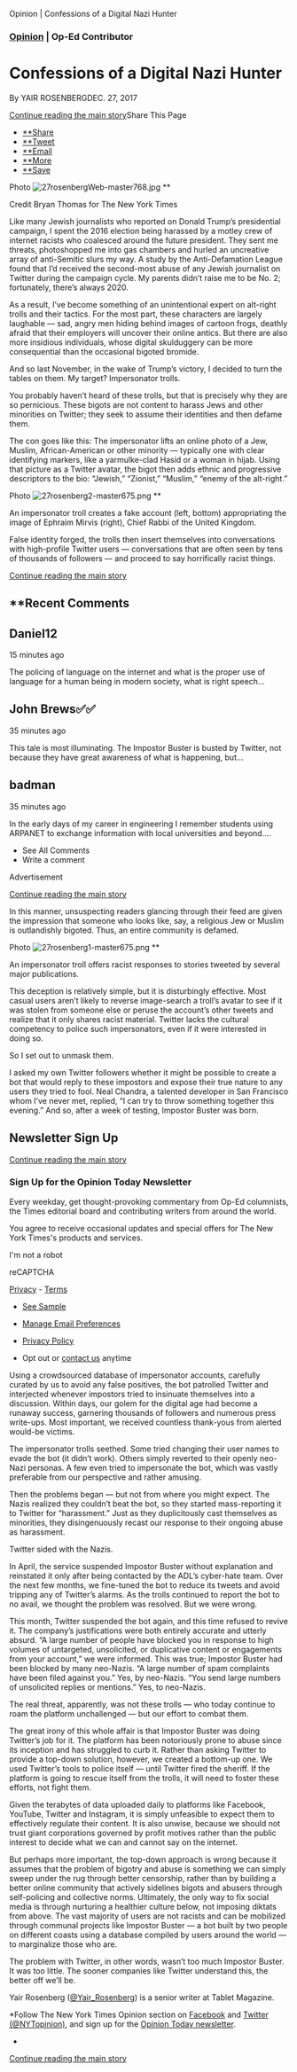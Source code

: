 Opinion | Confessions of a Digital Nazi Hunter

###   [Opinion](https://www.nytimes.com/pages/opinion/index.html)  |  Op-Ed Contributor

# Confessions of a Digital Nazi Hunter

By YAIR ROSENBERGDEC. 27, 2017

[Continue reading the main story](https://www.nytimes.com/2017/12/27/opinion/digital-nazi-hunter-trump.html#story-continues-1)Share This Page

- [**Share](#)
- [**Tweet](#)
- [**Email](#)
- [**More](#)
- [**Save](#)

 Photo
 ![27rosenbergWeb-master768.jpg](../_resources/0efaf9dddd37661479c1966e530ff84b.jpg)
**

   Credit Bryan Thomas for The New York Times

Like many Jewish journalists who reported on Donald Trump’s presidential campaign, I spent the 2016 election being harassed by a motley crew of internet racists who coalesced around the future president. They sent me threats, photoshopped me into gas chambers and hurled an uncreative array of anti-Semitic slurs my way. A study by the Anti-Defamation League found that I’d received the second-most abuse of any Jewish journalist on Twitter during the campaign cycle. My parents didn’t raise me to be No. 2; fortunately, there’s always 2020.

As a result, I’ve become something of an unintentional expert on alt-right trolls and their tactics. For the most part, these characters are largely laughable — sad, angry men hiding behind images of cartoon frogs, deathly afraid that their employers will uncover their online antics. But there are also more insidious individuals, whose digital skulduggery can be more consequential than the occasional bigoted bromide.

And so last November, in the wake of Trump’s victory, I decided to turn the tables on them. My target? Impersonator trolls.

You probably haven’t heard of these trolls, but that is precisely why they are so pernicious. These bigots are not content to harass Jews and other minorities on Twitter; they seek to assume their identities and then defame them.

The con goes like this: The impersonator lifts an online photo of a Jew, Muslim, African-American or other minority — typically one with clear identifying markers, like a yarmulke-clad Hasid or a woman in hijab. Using that picture as a Twitter avatar, the bigot then adds ethnic and progressive descriptors to the bio: “Jewish,” “Zionist,” “Muslim,” “enemy of the alt-right.”

 Photo
 ![27rosenberg2-master675.png](../_resources/0cc50e66e2af1f9afe8a016a21188e87.png)
**

 An impersonator troll creates a fake account (left, bottom) appropriating the image of Ephraim Mirvis (right), Chief Rabbi of the United Kingdom.

False identity forged, the trolls then insert themselves into conversations with high-profile Twitter users — conversations that are often seen by tens of thousands of followers — and proceed to say horrifically racist things.

 [Continue reading the main story](https://www.nytimes.com/2017/12/27/opinion/digital-nazi-hunter-trump.html#story-continues-2)

## **Recent Comments

## Daniel12

15 minutes ago

The policing of language on the internet and what is the proper use of language for a human being in modern society, what is right speech...

## John Brews✅✅

35 minutes ago

This tale is most illuminating. The Impostor Buster is busted by Twitter, not because they have great awareness of what is happening, but...

## badman

35 minutes ago

In the early days of my career in engineering I remember students using ARPANET to exchange information with local universities and beyond....

- See All Comments
- Write a comment

Advertisement

[Continue reading the main story](https://www.nytimes.com/2017/12/27/opinion/digital-nazi-hunter-trump.html#story-continues-3)

In this manner, unsuspecting readers glancing through their feed are given the impression that someone who looks like, say, a religious Jew or Muslim is outlandishly bigoted. Thus, an entire community is defamed.

 Photo
 ![27rosenberg1-master675.png](../_resources/2869ab8d902d052446a1820d4d5473ab.png)
**

 An impersonator troll offers racist responses to stories tweeted by several major publications.

This deception is relatively simple, but it is disturbingly effective. Most casual users aren’t likely to reverse image-search a troll’s avatar to see if it was stolen from someone else or peruse the account’s other tweets and realize that it only shares racist material. Twitter lacks the cultural competency to police such impersonators, even if it were interested in doing so.

So I set out to unmask them.

I asked my own Twitter followers whether it might be possible to create a bot that would reply to these impostors and expose their true nature to any users they tried to fool. Neal Chandra, a talented developer in San Francisco whom I’ve never met, replied, “I can try to throw something together this evening.” And so, after a week of testing, Impostor Buster was born.

## Newsletter Sign Up

 [Continue reading the main story](https://www.nytimes.com/2017/12/27/opinion/digital-nazi-hunter-trump.html#continues-post-newsletter)

### Sign Up for the Opinion Today Newsletter

Every weekday, get thought-provoking commentary from Op-Ed columnists, the Times editorial board and contributing writers from around the world.

 You agree to receive occasional updates and special offers for The New York Times's products and services.

I'm not a robot

reCAPTCHA

[Privacy](https://www.google.com/intl/en/policies/privacy/) - [Terms](https://www.google.com/intl/en/policies/terms/)

- [See Sample](http://www.nytimes.com/newsletters/sample/opinion-today?pgtype=subscriptionspage&version=new&contentId=TY&eventName=sample&module=newsletter-sign-up)

- [Manage Email Preferences](https://www.nytimes.com/mem/email.html)

- [Privacy Policy](https://www.nytimes.com/privacy)

- Opt out or [contact us](https://www.nytimes.com/help/index.html) anytime

Using a crowdsourced database of impersonator accounts, carefully curated by us to avoid any false positives, the bot patrolled Twitter and interjected whenever impostors tried to insinuate themselves into a discussion. Within days, our golem for the digital age had become a runaway success, garnering thousands of followers and numerous press write-ups. Most important, we received countless thank-yous from alerted would-be victims.

The impersonator trolls seethed. Some tried changing their user names to evade the bot (it didn’t work). Others simply reverted to their openly neo-Nazi personas. A few even tried to impersonate the bot, which was vastly preferable from our perspective and rather amusing.

Then the problems began — but not from where you might expect. The Nazis realized they couldn’t beat the bot, so they started mass-reporting it to Twitter for “harassment.” Just as they duplicitously cast themselves as minorities, they disingenuously recast our response to their ongoing abuse as harassment.

Twitter sided with the Nazis.

In April, the service suspended Impostor Buster without explanation and reinstated it only after being contacted by the ADL’s cyber-hate team. Over the next few months, we fine-tuned the bot to reduce its tweets and avoid tripping any of Twitter’s alarms. As the trolls continued to report the bot to no avail, we thought the problem was resolved. But we were wrong.

This month, Twitter suspended the bot again, and this time refused to revive it. The company’s justifications were both entirely accurate and utterly absurd. “A large number of people have blocked you in response to high volumes of untargeted, unsolicited, or duplicative content or engagements from your account,” we were informed. This was true; Impostor Buster had been blocked by many neo-Nazis. “A large number of spam complaints have been filed against you.” Yes, by neo-Nazis. “You send large numbers of unsolicited replies or mentions.” Yes, to neo-Nazis.

The real threat, apparently, was not these trolls — who today continue to roam the platform unchallenged — but our effort to combat them.

The great irony of this whole affair is that Impostor Buster was doing Twitter’s job for it. The platform has been notoriously prone to abuse since its inception and has struggled to curb it. Rather than asking Twitter to provide a top-down solution, however, we created a bottom-up one. We used Twitter’s tools to police itself — until Twitter fired the sheriff. If the platform is going to rescue itself from the trolls, it will need to foster these efforts, not fight them.

Given the terabytes of data uploaded daily to platforms like Facebook, YouTube, Twitter and Instagram, it is simply unfeasible to expect them to effectively regulate their content. It is also unwise, because we should not trust giant corporations governed by profit motives rather than the public interest to decide what we can and cannot say on the internet.

But perhaps more important, the top-down approach is wrong because it assumes that the problem of bigotry and abuse is something we can simply sweep under the rug through better censorship, rather than by building a better online community that actively sidelines bigots and abusers through self-policing and collective norms. Ultimately, the only way to fix social media is through nurturing a healthier culture below, not imposing diktats from above. The vast majority of users are not racists and can be mobilized through communal projects like Impostor Buster — a bot built by two people on different coasts using a database compiled by users around the world — to marginalize those who are.

The problem with Twitter, in other words, wasn’t too much Impostor Buster. It was too little. The sooner companies like Twitter understand this, the better off we’ll be.

Yair Rosenberg ([@Yair_Rosenberg](https://twitter.com/Yair_Rosenberg)) is a senior writer at Tablet Magazine.

*Follow The New York Times Opinion section on [Facebook](https://www.facebook.com/nytopinion) and [Twitter (@NYTopinion)](http://twitter.com/NYTOpinion), and sign up for the [Opinion Today newsletter](http://www.nytimes.com/newsletters/opiniontoday/).

*

 [Continue reading the main story](https://www.nytimes.com/2017/12/27/opinion/digital-nazi-hunter-trump.html#whats-next)